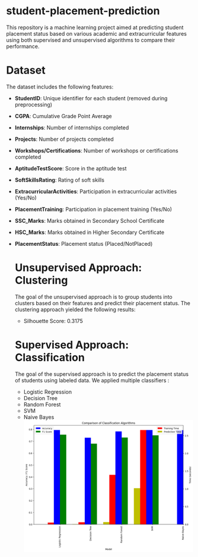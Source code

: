 # student-placement-prediction

This repository is a machine learning project aimed at predicting student placement status based on various academic and extracurricular features using both supervised and unsupervised algorithms to compare their performance.

# Dataset

The dataset includes the following features:

- **StudentID**: Unique identifier for each student (removed during preprocessing)
- **CGPA**: Cumulative Grade Point Average
- **Internships**: Number of internships completed
- **Projects**: Number of projects completed
- **Workshops/Certifications**: Number of workshops or certifications completed
- **AptitudeTestScore**: Score in the aptitude test
- **SoftSkillsRating**: Rating of soft skills
- **ExtracurricularActivities**: Participation in extracurricular activities (Yes/No)
- **PlacementTraining**: Participation in placement training (Yes/No)
- **SSC_Marks**: Marks obtained in Secondary School Certificate
- **HSC_Marks**: Marks obtained in Higher Secondary Certificate
- **PlacementStatus**: Placement status (Placed/NotPlaced)

  # Unsupervised Approach: Clustering

  The goal of the unsupervised approach is to group students into clusters based on their features and predict their placement status.
  The clustering approach yielded the following results:

  - Silhouette Score: 0.3175


  # Supervised Approach: Classification

  The goal of the supervised approach is to predict the placement status of students using labeled data. We applied multiple classifiers :

  - Logistic Regression
  - Decision Tree
  - Random Forest
  - SVM
  - Naive Bayes
![Prediction Model](comparison_of_classifiers.png)

